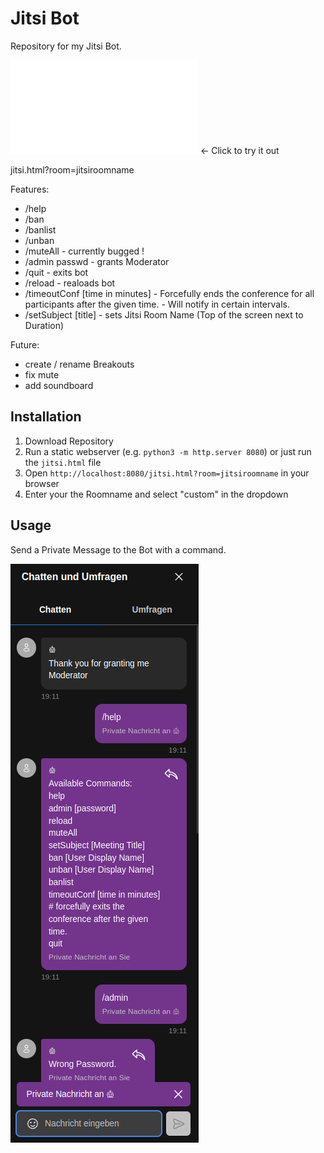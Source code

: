 # Jitsi Bot

Repository for my Jitsi Bot.

![Bot Selection Screen](/jitsi-bot/jitsi.html) ← Click to try it out

jitsi.html?room=jitsiroomname

Features:

- /help
- /ban
- /banlist
- /unban
- /muteAll - currently bugged !
- /admin passwd - grants Moderator
- /quit - exits bot
- /reload - realoads bot
- /timeoutConf [time in minutes] - Forcefully ends the conference for all
  participants after the given time. - Will notify in certain intervals.
- /setSubject [title] - sets Jitsi Room Name (Top of the screen next to
  Duration)

Future:

- create / rename Breakouts
- fix mute
- add soundboard

## Installation

1. Download Repository
2. Run a static webserver (e.g. `python3 -m http.server 8080`) or just run the
   `jitsi.html` file
3. Open `http://localhost:8080/jitsi.html?room=jitsiroomname` in your browser
4. Enter your the Roomname and select "custom" in the dropdown

## Usage

Send a Private Message to the Bot with a command.

![Help Command in Chat][def]

[def]: images/privateMessage_help.png